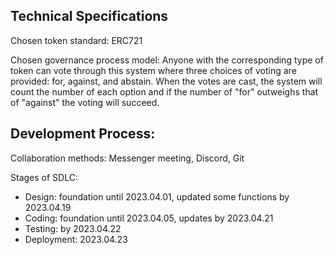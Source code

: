 ## Technical Specifications

Chosen token standard: ERC721

Chosen governance process model: Anyone with the corresponding type of token can vote through this system where three choices of voting are provided: for, against, and abstain. When the votes are cast, the system will count the number of each option and if the number of "for" outweighs that of "against" the voting will succeed.

## Development Process:

Collaboration methods: Messenger meeting, Discord, Git

Stages of SDLC:
- Design: foundation until 2023.04.01, updated some functions by 2023.04.19
- Coding: foundation until 2023.04.05, updates by 2023.04.21
- Testing: by 2023.04.22
- Deployment: 2023.04.23

